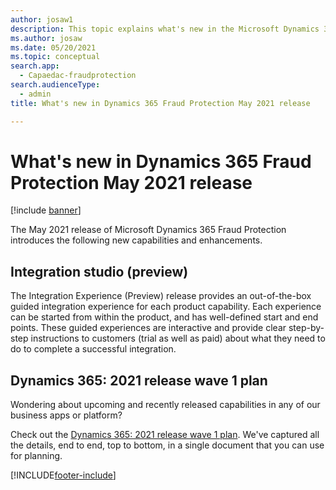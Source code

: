 ```yaml
---
author: josaw1
description: This topic explains what's new in the Microsoft Dynamics 365 Fraud Protection May 2021 release.
ms.author: josaw
ms.date: 05/20/2021
ms.topic: conceptual
search.app: 
  - Capaedac-fraudprotection
search.audienceType:
  - admin
title: What's new in Dynamics 365 Fraud Protection May 2021 release

---
```


# What's new in Dynamics 365 Fraud Protection May 2021 release

[!include [banner](includes/preview-banner.md)]

The May 2021 release of Microsoft Dynamics 365 Fraud Protection introduces the following new capabilities and enhancements. 

## Integration studio (preview)

The Integration Experience (Preview) release provides an out-of-the-box guided integration experience for each product capability. Each experience can be started from within the product, and has well-defined start and end points. These guided experiences are interactive and provide clear step-by-step instructions to customers (trial as well as paid) about what they need to do to complete a successful integration.

## Dynamics 365: 2021 release wave 1 plan

Wondering about upcoming and recently released capabilities in any of our business apps or platform?

Check out the [Dynamics 365: 2021 release wave 1 plan](https://docs.microsoft.com/dynamics365-release-plan/2021wave1/). We've captured all the details, end to end, top to bottom, in a single document that you can use for planning.



[!INCLUDE[footer-include](includes/footer-banner.md)]








